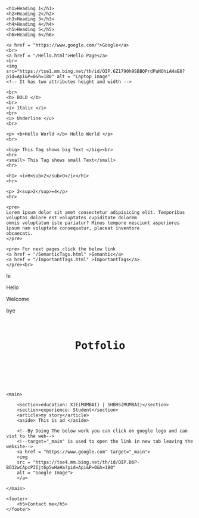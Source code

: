 <!DOCTYPE html>
<html lang="en">
<head>
    <meta charset="UTF-8">
    <meta name="viewport" content="width=device-width, initial-scale=1.0">
    <title>Document</title>
</head>
<body>
    <!-- <p>This is a Paragraph</p>> -->

    <h1>Heading 1</h1>
    <h2>Heading 2</h2>
    <h3>Heading 3</h3>
    <h4>Heading 4</h4>
    <h5>Heading 5</h5>
    <h6>Heading 6</h6>

    <a href = "https://www.google.com/">Google</a>
    <br>
    <a href = "/Hello.html">Hello Page</a>
    <br>
    <img src="https://tse1.mm.bing.net/th/id/OIP.6Z1790h9SBBQPrdPuNOhiAHaE8?pid=Api&P=0&h=180" alt = "Laptop image"  
    <!-- It has two attributes height and width -->

    <br>
    <b> BOLD </b>
    <br>
    <i> Italic </i>
    <br>
    <u> Underline </u>
    <br>

    <p> <b>Hello World </b> Hello World </p>
    <br>

    <big> This Tag shows big Text </big><br>
    <hr>
    <small> This Tag shows small Text</small>
    <hr>

    <h1> <i>H<sub>2</sub>O</i></h1>
    <hr>

    <p> 2<sup>2</sup>=4</p>
    <hr>

    <pre>
    Lorem ipsum dolor sit amet consectetur adipisicing elit. Temporibus voluptas dolore est voluptates cupiditate dolorem
    omnis voluptatum iste pariatur? Minus tempore nesciunt asperiores ipsum nam voluptate consequatur, placeat inventore 
    obcaecati.
    </pre>

    <pre> For next pages click the below link
    <a href = "/SemanticTags.html" >Semantic</a>
    <a href = "/ImportantTags.html" >ImportantTags</a>
    </pre><br>
    


</body>
</html>

<!DOCTYPE html>
<html lang="en">
<head>
    <meta charset="UTF-8">
    <meta name="viewport" content="width=device-width, initial-scale=1.0">
    <title>Important Tags</title>
</head>
<body>

<!--Div Takes Whole Width-->    
<div>
    <p>hi</p>
    <p>Hello</p>
    <p>Welcome</p>
</div>

<!--Span Takes Limited Width -->
<span>
    bye
</span>

</body>
</html>

<!DOCTYPE html>
<html lang="en">
<head>
    <meta charset="UTF-8">
    <meta name="viewport" content="width=device-width, initial-scale=1.0">
    <title>Semantic Tags</title>
</head>
<body>
    <header>
        <pre>
        <h1> Potfolio </h1>
        </pre>
    </header>

    <main>

        <section>education: XIE(MUMBAI) | SHBHS(MUMBAI)</section>
        <section>experience: Student</section>
        <article>my story</article>
        <aside> This is ad </aside>

        <!--By Doing The below work you can click on google logo and can vist to the web-->
        <!--target="_main" is used to open the link in new tab leaving the website-->
        <a href = "https://www.google.com" target="_main">
        <img 
        src = "https://tse4.mm.bing.net/th/id/OIP.D6P-BO32wCApcPIIjt6p5wHaHa?pid=Api&P=0&h=180"
        alt = "Google Image">
        </a>

    </main>

    <footer> 
        <h5>Contact me</h5>
    </footer>
</body>
</html>
